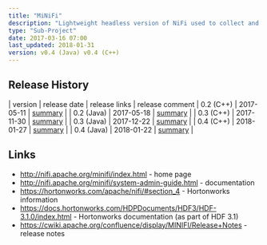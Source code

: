 ```yaml
---
title: "MiNiFi"
description: "Lightweight headless version of NiFi used to collect and process data at it's source, before forwarding it on for centralised processing.  Supports all key NiFi functionality including all NiFi processors, guaranteed delivery, data buffering (including back pressure and pressure release) and prioritised queuing, however flows are specified in configuration files, status information and statistics are only available via Reporting Tasks or via a CLI, and provenance can only be viewed by exporting events via Reporting Tasks to log files or a full NiFi instance.  Supports warm re-deployments, automatically restarting to load a new configuration written to disk or pushed or pulled over HTTP.  Available as a Java or Native C++ executable.  Started in March 2016, with a 0.1 release in December 2016."
type: "Sub-Project"
date: 2017-03-16 07:00
last_updated: 2018-01-31
version: v0.4 (Java) v0.4 (C++)
---
```

## Release History

| version | release date | release links | release comment
| 0.2 (C++) | 2017-05-11 | [summary](https://cwiki.apache.org/confluence/display/MINIFI/Release+Notes#ReleaseNotes-Versioncpp-0.2.0) |
| 0.2 (Java) | 2017-05-18 | [summary](https://cwiki.apache.org/confluence/display/MINIFI/Release+Notes#ReleaseNotes-Version0.2.0) |
| 0.3 (C++) | 2017-11-30 | [summary](https://cwiki.apache.org/confluence/display/MINIFI/Release+Notes#ReleaseNotes-Versioncpp-0.3.0) |
| 0.3 (Java) | 2017-12-22 | [summary](https://cwiki.apache.org/confluence/display/MINIFI/Release+Notes#ReleaseNotes-Version0.3.0) |
| 0.4 (C++) | 2018-01-27 | [summary](https://cwiki.apache.org/confluence/display/MINIFI/Release+Notes#ReleaseNotes-Versioncpp-0.4.0) |
| 0.4 (Java) | 2018-01-22 | [summary](https://cwiki.apache.org/confluence/display/MINIFI/Release+Notes#ReleaseNotes-Version0.4.0) |

## Links

* <http://nifi.apache.org/minifi/index.html> - home page
* <http://nifi.apache.org/minifi/system-admin-guide.html> - documentation
* <https://hortonworks.com/apache/nifi/#section_4> - Hortonworks information
* <https://docs.hortonworks.com/HDPDocuments/HDF3/HDF-3.1.0/index.html> - Hortonworks documentation (as part of HDF 3.1)
* <https://cwiki.apache.org/confluence/display/MINIFI/Release+Notes> - release notes